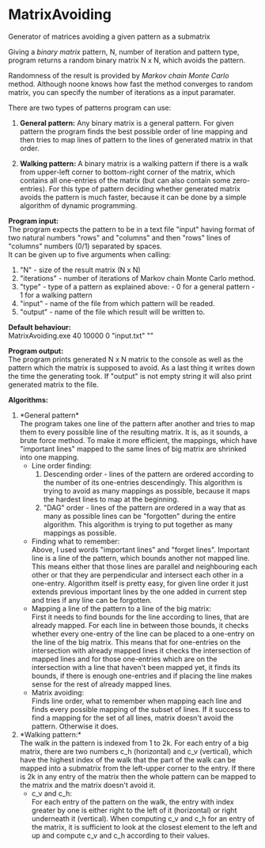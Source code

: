 # MatrixAvoiding
Generator of matrices avoiding a given pattern as a submatrix

Giving a *binary matrix* pattern, N, number of iteration and pattern type,
program returns a random binary matrix N x N, which avoids the pattern.

Randomness of the result is provided by *Markov chain Monte Carlo* method.
Although noone knows how fast the method converges to random matrix,
you can specify the number of iterations as a input paramater.

There are two types of patterns program can use: <br />
  1. **General pattern:** Any binary matrix is a general pattern. For given pattern the program finds the best possible order of line mapping and then tries to map lines of pattern to the lines of generated matrix in that order.
 
  2. **Walking pattern:** A binary matrix is a walking pattern if there is a walk from upper-left corner to bottom-right corner of the matrix, which contains all one-entries of the matrix (but can also contain some zero-entries). For this type of pattern deciding whether generated matrix avoids the pattern is much faster, because it can be done by a simple algorithm of dynamic programming.
 
**Program input:** <br />
  The program expects the pattern to be in a text file "input" having format of two natural numbers "rows" and "columns" and then "rows" lines of "columns" numbers (0/1) separated by spaces. <br />
  It can be given up to five arguments when calling:
  1. "N" - size of the result matrix (N x N)
  2. "iterations" - number of iterations of Markov chain Monte Carlo method.
  3. "type" - type of a pattern as explained above:
    - 0 for a general pattern
    - 1 for a walking pattern
  4. "input" - name of the file from which pattern will be readed.
  5. "output" - name of the file which result will be written to.
  
**Default behaviour:** <br />
  MatrixAvoiding.exe 40 10000 0 "input.txt" ""
   
**Program output:** <br />
  The program prints generated N x N matrix to the console as well as the pattern which the matrix is supposed to avoid. As a last thing it writes down the time the generating took. If "output" is not empty string it will also print generated matrix to the file.
  
**Algorithms:** <br />
<ol>
  <li>
  *General pattern* <br />
  The program takes one line of the pattern after another and tries to map them to every possible line of the resulting matrix. It is, as it sounds, a brute force method. To make it more efficient, the mappings, which have "important lines" mapped to the same lines of big matrix are shrinked into one mapping. <br />
	<ul>
	  <li>
	  Line order finding: <br />
	  <ol>
	    <li>
		Descending order - lines of the pattern are ordered according to the number of its
		one-entries descendingly. This algorithm is trying to avoid as many mappings as possible,
		because it maps the hardest lines to map at the beginning.
		</li>
		<li>
		"DAG" order - lines of the pattern are ordered in a way that as many as possible lines
		can be "forgotten" during the entire algorithm. This algorithm is trying to put together
		as many mappings as possible.
		</li>
	  </ol>
	  </li>
	  <li>
	  Finding what to remember: <br />
	  Above, I used words "important lines" and "forget lines". Important line is a line of the
	  pattern, which bounds another not mapped line. This means either that those lines are
	  parallel and neighbouring each other or that they are perpendicular and intersect each
	  other in a one-entry. Algorithm itself is pretty easy, for given line order it just
	  extends previous important lines by the one added in current step and tries if any line
	  can be forgotten.
	  </li>
	  <li>
	  Mapping a line of the pattern to a line of the big matrix: <br />
	  First it needs to find bounds for the line according to lines, that are already mapped.
	  For each line in between those bounds, it checks whether every one-entry of the line can
	  be placed to a one-entry on the line of the big matrix. This means that for one-entries
	  on the intersection with already mapped lines it checks the intersection of mapped lines
	  and for those one-entries which are on the intersection with a line that haven't been
	  mapped yet, it finds its bounds, if there is enough one-entries and if placing the line
	  makes sense for the rest of already mapped lines.
	  </li>
	  <li>
	  Matrix avoiding: <br />
	  Finds line order, what to remember when mapping each line and finds every possible
	  mapping of the subset of lines. If it success to find a mapping for the set of all
	  lines, matrix doesn't avoid the pattern. Otherwise it does.
	  </li>
	</ul>
  </li>
  <li>
  *Walking pattern:* <br />	
  The walk in the pattern is indexed from 1 to 2k. For each entry of a big matrix, there are
  two numbers c_h (horizontal) and c_v (vertical), which have the highest index of the walk
  that the part of the walk can be mapped into a submatrix from the left-upper corner to the
  entry. If there is 2k in any entry of the matrix then the whole pattern can be mapped to the
  matrix and the matrix doesn't avoid it. <br />
  <ul>
	<li>
    c_v and c_h: <br />
      For each entry of the pattern on the walk, the entry with index greater by one is either
	  right to the left of it (horizontal) or right underneath it (vertical). When computing
	  c_v and c_h for an entry of the matrix, it is sufficient to look at the closest element
	  to the left and up and compute c_v and c_h according to their values.	
	</li>
  </ul>
  </li>
</ol>